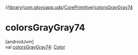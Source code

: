 //[library](../../../index.md)/[com.glovoapp.uds](../index.md)/[CorePrimitive](index.md)/[colorsGrayGray74](colors-gray-gray74.md)

# colorsGrayGray74

[androidJvm]\
val [colorsGrayGray74](colors-gray-gray74.md): [Color](https://developer.android.com/reference/kotlin/androidx/compose/ui/graphics/Color.html)
